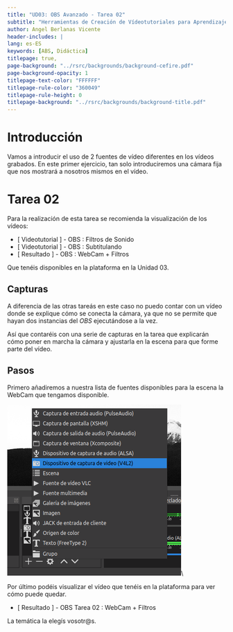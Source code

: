 ```yaml
---
title: "UD03: OBS Avanzado - Tarea 02"
subtitle: "Herramientas de Creación de Vídeotutoriales para Aprendizaje Basado en Servicios"
author: Angel Berlanas Vicente
header-includes: |
lang: es-ES
keywords: [ABS, Didáctica]
titlepage: true,
page-background: "../rsrc/backgrounds/background-cefire.pdf"
page-background-opacity: 1
titlepage-text-color: "FFFFFF"
titlepage-rule-color: "360049"
titlepage-rule-height: 0
titlepage-background: "../rsrc/backgrounds/background-title.pdf"
---
```


# Introducción

Vamos a introducir el uso de 2 fuentes de vídeo diferentes en los vídeos grabados. En este primer ejercicio, tan solo introduciremos una cámara fija que nos mostrará a nosotros mismos en el vídeo.

# Tarea 02

Para la realización de esta tarea se recomienda la visualización de los vídeos:

- [ Videotutorial ] - OBS : Filtros de Sonido
- [ Videotutorial ] - OBS : Subtitulando
- [ Resultado ] - OBS : WebCam + Filtros

Que tenéis disponibles en la plataforma en la Unidad 03.

## Capturas

A diferencia de las otras tareás en este caso no puedo contar con un vídeo donde se explique cómo se conecta la cámara, ya que no se permite que hayan dos instancias del *OBS* ejecutándose a la vez. 

Así que contaréis con una serie de capturas en la tarea que explicarán cómo poner en marcha la cámara y ajustarla en la escena para que forme parte del vídeo.

## Pasos

Primero añadiremos a nuestra lista de fuentes disponibles para la escena la WebCam que tengamos disponible.

![WebCam](imgs/OBS-WebCam-01.png)\



Por último podéis visualizar el vídeo que tenéis en la plataforma para ver cómo puede quedar.

- [ Resultado ] - OBS Tarea 02 : WebCam + Filtros

La temática la elegís vosotr@s.





